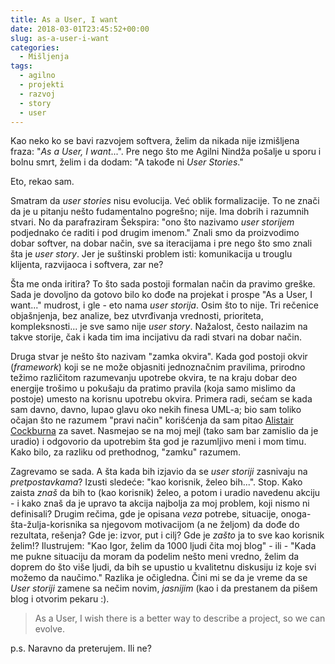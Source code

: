 ```yaml
---
title: As a User, I want
date: 2018-03-01T23:45:52+00:00
slug: as-a-user-i-want
categories:
  - Mišljenja
tags:
  - agilno
  - projekti
  - razvoj
  - story
  - user
---
```


Kao neko ko se bavi razvojem softvera, želim da nikada nije izmišljena fraza: "_As a User, I want_...". Pre nego što me Agilni Nindža pošalje u sporu i bolnu smrt, želim i da dodam: "A takođe ni _User Stories_."

<!--more-->

Eto, rekao sam.

Smatram da _user stories_ nisu evolucija. Već oblik formalizacije. To ne znači da je u pitanju nešto fudamentalno pogrešno; nije. Ima dobrih i razumnih stvari. No da parafraziram Šekspira: "ono što nazivamo _user storijem_ podjednako će raditi i pod drugim imenom." Znali smo da proizvodimo dobar softver, na dobar način, sve sa iteracijama i pre nego što smo znali šta je _user story_. Jer je suštinski problem isti: komunikacija u trouglu klijenta, razvijaoca i softvera, zar ne?

Šta me onda iritira? To što sada postoji formalan način da pravimo greške. Sada je dovoljno da gotovo bilo ko dođe na projekat i prospe "As a User, I want..." mudrost, i gle - eto nama _user storija_. Osim što to nije. Tri rečenice objašnjenja, bez analize, bez utvrđivanja vrednosti, prioriteta, kompleksnosti... je sve samo nije _user story_. Nažalost, često nailazim na takve storije, čak i kada tim ima incijativu da radi stvari na dobar način.

Druga stvar je nešto što nazivam "zamka okvira". Kada god postoji okvir (_framework_) koji se ne može objasniti jednoznačnim pravilima, prirodno težimo različitom razumevanju upotrebe okvira, te na kraju dobar deo energije trošimo u pokušaju da pratimo pravila (koja samo mislimo da postoje) umesto na korisnu upotrebu okvira. Primera radi, sećam se kada sam davno, davno, lupao glavu oko nekih finesa UML-a; bio sam toliko očajan što ne razumem "pravi način" korišćenja da sam pitao [Alistair Cockburna](https://en.wikipedia.org/wiki/Alistair_Cockburn) za savet. Nasmejao se na moj mejl (tako sam bar zamislio da je uradio) i odgovorio da upotrebim šta god je razumljivo meni i mom timu. Kako bilo, za razliku od prethodnog, "zamku" razumem.

Zagrevamo se sada. A šta kada bih izjavio da se _user storiji_ zasnivaju na _pretpostavkama_? Izusti sledeće: "kao korisnik, želeo bih...". Stop. Kako zaista _znaš_ da bih to (kao korisnik) želeo, a potom i uradio navedenu akciju - i kako znaš da je upravo ta akcija najbolja za moj problem, koji nismo ni definisali? Drugim rečima, gde je opisana _veza_ potrebe, situacije, onoga-šta-žulja-korisnika sa njegovom motivacijom (a ne željom) da dođe do rezultata, rešenja? Gde je: izvor, put i cilj? Gde je _zašto_ ja to sve kao korisnik želim!? Ilustrujem: "Kao Igor, želim da 1000 ljudi čita moj blog" - ili - "Kada me pukne situaciju da moram da podelim nešto meni vredno, želim da doprem do što više ljudi, da bih se upustio u kvalitetnu diskusiju iz koje svi možemo da naučimo." Razlika je očigledna. Čini mi se da je vreme da se _User storiji_ zamene sa nečim novim, _jasnijim_ (kao i da prestanem da pišem blog i otvorim pekaru :).

> As a User, I wish there is a better way to describe a project, so we can evolve.

p.s. Naravno da preterujem. Ili ne?
